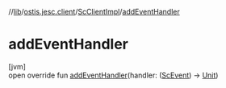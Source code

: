 //[lib](../../../index.md)/[ostis.jesc.client](../index.md)/[ScClientImpl](index.md)/[addEventHandler](add-event-handler.md)

# addEventHandler

[jvm]\
open override fun [addEventHandler](add-event-handler.md)(handler: ([ScEvent](../../ostis.jesc.client.model.event/-sc-event/index.md)) -&gt; [Unit](https://kotlinlang.org/api/latest/jvm/stdlib/kotlin/-unit/index.html))
